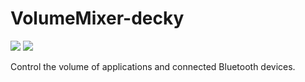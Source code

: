 # VolumeMixer-decky
[<img src="https://img.shields.io/badge/dynamic/json?url=https%3A%2F%2Fplugins.deckbrew.xyz%2Fplugins&query=%24%5B%3F(%40.name%20%3D%3D%20'Volume%20Mixer')%5D.downloads&suffix=%20installs&label=decky&color=3ea6a3)">](https://plugins.deckbrew.xyz/)
![](/images/screenshot.png?raw=true)

Control the volume of applications and connected Bluetooth devices.
